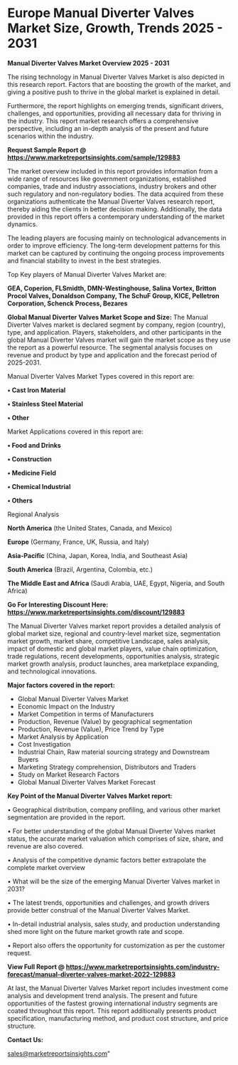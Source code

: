 # Europe Manual Diverter Valves Market Size, Growth, Trends 2025 - 2031

<Strong> Manual Diverter Valves Market Overview 2025 - 2031</strong>

The rising technology in Manual Diverter Valves Market is also depicted in this research report. Factors that are boosting the growth of the market, and giving a positive push to thrive in the global market is explained in detail.

Furthermore, the report highlights on emerging trends, significant drivers, challenges, and opportunities, providing all necessary data for thriving in the industry. This report market research offers a comprehensive perspective, including an in-depth analysis of the present and future scenarios within the industry.

<strong>Request Sample Report @ <a href=https://www.marketreportsinsights.com/sample/129883>https://www.marketreportsinsights.com/sample/129883</a></strong>

The market overview included in this report provides information from a wide range of resources like government organizations, established companies, trade and industry associations, industry brokers and other such regulatory and non-regulatory bodies. The data acquired from these organizations authenticate the Manual Diverter Valves research report, thereby aiding the clients in better decision making. Additionally, the data provided in this report offers a contemporary understanding of the market dynamics.

The leading players are focusing mainly on technological advancements in order to improve efficiency. The long-term development patterns for this market can be captured by continuing the ongoing process improvements and financial stability to invest in the best strategies.

Top Key players of Manual Diverter Valves Market are:

<strong>GEA, Coperion, FLSmidth, DMN-Westinghouse, Salina Vortex, Britton Procol Valves, Donaldson Company, The SchuF Group, KICE, Pelletron Corporation, Schenck Process, Bezares</strong>

<strong><b>Global Manual Diverter Valves Market Scope and Size:</b></strong>
The Manual Diverter Valves market is declared segment by company, region (country), type, and application. Players, stakeholders, and other participants in the global Manual Diverter Valves market will gain the market scope as they use the report as a powerful resource. The segmental analysis focuses on revenue and product by type and application and the forecast period of 2025-2031.

Manual Diverter Valves Market Types covered in this report are:

<strong>• Cast Iron Material

• Stainless Steel Material

• Other</strong>

Market Applications covered in this report are:

<strong>• Food and Drinks

• Construction

• Medicine Field

• Chemical Industrial

• Others</strong> 

Regional Analysis

<strong>North America</strong> (the United States, Canada, and Mexico)

<strong>Europe</strong> (Germany, France, UK, Russia, and Italy)

<strong>Asia-Pacific</strong> (China, Japan, Korea, India, and Southeast Asia)

<strong>South America</strong> (Brazil, Argentina, Colombia, etc.)

<strong>The Middle East and Africa</strong> (Saudi Arabia, UAE, Egypt, Nigeria, and South Africa)

<strong>Go For Interesting Discount Here: <a href=https://www.marketreportsinsights.com/discount/129883>https://www.marketreportsinsights.com/discount/129883</a></strong>

The Manual Diverter Valves market report provides a detailed analysis of global market size, regional and country-level market size, segmentation market growth, market share, competitive Landscape, sales analysis, impact of domestic and global market players, value chain optimization, trade regulations, recent developments, opportunities analysis, strategic market growth analysis, product launches, area marketplace expanding, and technological innovations.

<strong><b>Major factors covered in the report:</b></strong>
<ul>
  <li>Global Manual Diverter Valves Market </li>
  <li>Economic Impact on the Industry</li>
  <li>Market Competition in terms of Manufacturers</li>
  <li>Production, Revenue (Value) by geographical segmentation</li>
  <li>Production, Revenue (Value), Price Trend by Type</li>
  <li>Market Analysis by Application</li>
  <li>Cost Investigation</li>
  <li>Industrial Chain, Raw material sourcing strategy and Downstream Buyers</li>
  <li>Marketing Strategy comprehension, Distributors and Traders</li>
  <li>Study on Market Research Factors</li>
  <li>Global Manual Diverter Valves Market Forecast</li>
</ul>

<strong><b>Key Point of the Manual Diverter Valves Market report:</b></strong>

• Geographical distribution, company profiling, and various other market segmentation are provided in the report.

• For better understanding of the global Manual Diverter Valves market status, the accurate market valuation which comprises of size, share, and revenue are also covered.

• Analysis of the competitive dynamic factors better extrapolate the complete market overview

• What will be the size of the emerging Manual Diverter Valves market in 2031?

• The latest trends, opportunities and challenges, and growth drivers provide better construal of the Manual Diverter Valves Market.

• In-detail industrial analysis, sales study, and production understanding shed more light on the future market growth rate and scope.

• Report also offers the opportunity for customization as per the customer request.

<strong><b>View Full Report @ <a href=https://www.marketreportsinsights.com/industry-forecast/manual-diverter-valves-market-2022-129883>https://www.marketreportsinsights.com/industry-forecast/manual-diverter-valves-market-2022-129883</a></b></strong>


At last, the Manual Diverter Valves Market report includes investment come analysis and development trend analysis. The present and future opportunities of the fastest growing international industry segments are coated throughout this report. This report additionally presents product specification, manufacturing method, and product cost structure, and price structure.

<strong>Contact Us:</strong>

sales@marketreportsinsights.com"
